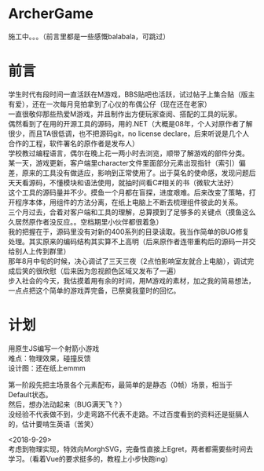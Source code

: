 # ArcherGame
施工中。。。（前言里都是一些感慨balabala，可跳过）  
  
# 前言  
学生时代有段时间一直活跃在M游戏，BBS贴吧也活跃，试过帖子上集合贴（版主有爱），还在一次每月竞拍拿到了心仪的布偶公仔（现在还在老家）  
一直很敬仰那些热爱M游戏，并且制作出方便玩家查阅、搭配的工具的玩家。  
偶然看到了在用的开源工具的源码，用的.NET（大概是08年，个人对原作者了解很少，而且TA很低调，也不把源码git，no license declare，后来听说是几个人合作的工程，软件署名的原作者是发布人）  
学校教过编程语言，偶尔在晚上花一两小时去浏览，顺带了解游戏的部件分类。  
某一天，游戏更新，客户端里character文件里面部分元素出现指针（索引）偏差，原来的工具没有做适应，影响到正常使用了。出于莫名的使命感，发现问题后天天看源码，不懂模块和语法使用，就抽时间看C#相关的书（微软大法好）  
这个工具的源码量并不少。摸鱼一个月都在盲探，进度艰难。后来改变了策略，打开程序本体，用组件的方法分离，在纸上电脑上不断去梳理组件彼此的关系。  
三个月过去，合着对客户端和工具的理解，总算摸到了足够多的关键点（摸鱼这么久居然原作者没反应。。空档期里小伙伴都很着急）  
我的把握在于，源码里没有对新的400系列的目录读取。我当作简单的BUG修复处理。其实原来的编码结构其实算不上高明（后来原作者连带重构后的源码一并交给别人上传到群里）  
那年8月中旬的时候，决心调试了三天三夜（2点怕影响室友就合上电脑），调试完成后笑的很欣慰（后来因为忽视颜色区域又发布了一遍）  
步入社会的今天，我估摸着用有余的时间，用M游戏的素材，加之我的简易想法，一点点把这个简单的游戏弄完备，已祭奠我童时的回忆。    

  
# 计划
用原生JS编写一个射箭小游戏  
难点：物理效果，碰撞反馈  
设计图：还在纸上emmm  
  
第一阶段先把主场景各个元素配布，最简单的是静态（0帧）场景，相当于Default状态。  
然后，想办法动起来（BUG满天飞？）  
没经验不代表做不到，少走弯路不代表不走路。不过百度看到的资料还是挺膈人的，估计要啃生英语（苦笑）  
  
<2018-9-29>  
考虑到物理实现，特效向MorghSVG，完备性直接上Egret，两者都需要些时间去学习。（看着Vue的要求挺多的，教程上小步快跑ing）  
